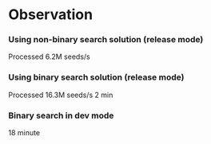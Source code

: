 # Observation

### Using non-binary search solution (release mode)

Processed 6.2M seeds/s

### Using binary search solution (release mode)

Processed 16.3M seeds/s
2 min

### Binary search in dev mode

18 minute
